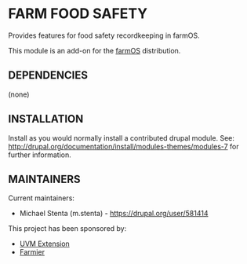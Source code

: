 FARM FOOD SAFETY
================

Provides features for food safety recordkeeping in farmOS.

This module is an add-on for the [farmOS](http://drupal.org/project/farm)
distribution.

DEPENDENCIES
------------

(none)

INSTALLATION
------------

Install as you would normally install a contributed drupal module. See:
http://drupal.org/documentation/install/modules-themes/modules-7 for further
information.

MAINTAINERS
-----------

Current maintainers:
 * Michael Stenta (m.stenta) - https://drupal.org/user/581414

This project has been sponsored by:
 * [UVM Extension](https://www.uvm.edu/extension)
 * [Farmier](http://farmier.com)
